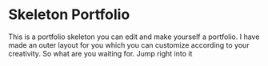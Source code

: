 # Skeleton Portfolio
This is a portfolio skeleton you can edit and make yourself a portfolio. 
I have made an outer layout for you which you can customize according to your creativity.
So what are you waiting for. Jump right into it
